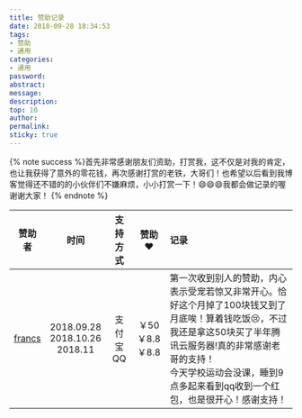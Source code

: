 ```yaml
---
title: 赞助记录
date: 2018-09-28 18:34:53
tags:
- 赞助
- 通用
categories:
- 通用
password:
abstract:
message:
description:
top: 10
author:
permalink:
sticky: true
---
```

{% note success %}首先非常感谢朋友们资助，打赏我，这不仅是对我的肯定，也让我获得了意外的零花钱，再次感谢打赏的老铁，大哥们！也希望以后看到我博客觉得还不错的的小伙伴们不嫌麻烦，小小打赏一下！😄😄😄我都会做记录的喔谢谢大家！
{% endnote %}

|赞助者|时间|支持方式|赞助❤️|记录|
|:-:|:-:|:-:|:-:|:--|
|[francs](https://postgres.fun)|2018.09.28<br>2018.10.26<br>2018.11|支付宝 QQ|￥50<br>￥8.8<br>￥8.8|第一次收到别人的赞助，内心表示受宠若惊又非常开心。恰好这个月掉了100块钱又到了月底唉！算着钱吃饭😢，不过我还是拿这50块买了半年腾讯云服务器!真的非常感谢老哥的支持！<br>今天学校运动会没课，睡到9点多起来看到qq收到一个红包，也是很开心！感谢支持！|